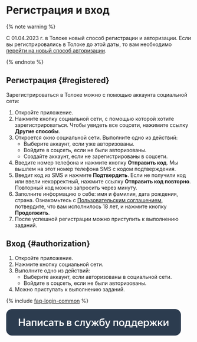 # Регистрация и вход

{% note warning %}

С 01.04.2023 г. в Толоке новый способ регистрации и авторизации. Если вы регистрировались в Толоке до этой даты, то вам необходимо [перейти на новый способ авторизации](new-authorization.md).

{% endnote %}

## Регистрация {#registered}

Зарегистрироваться в Толоке можно с помощью аккаунта социальной сети:

1. Откройте приложение.
2. Нажмите кнопку социальной сети, с помощью которой хотите зарегистрироваться. Чтобы увидеть все соцсети, нажимите ссылку **Другие способы**.
3. Откроется окно социальной сети. Выполните одно из действий:
   - Выберите аккаунт, если уже авторизованы.
   - Войдите в соцсеть, если не были авторизованы.
   - Создайте аккаунт, если не зарегистрированы в соцсети.
4. Введите номер телефона и нажмите кнопку **Отправить код**. Мы вышлем на этот номер телефона SMS с кодом подтверждения.
5. Введит код из SMS и нажмите **Подтвердить**. Если не получили код или ввели некорректный, нажмите ссылку **Отправить код повторно**. Повторный код можно запросить через минуту.
6. Заполните информацию о себе: имя и фамилия, дата рождения, страна. Ознакомьтесь с [Пользовательским соглашением](https://yandex.ru/legal/toloka_useragreement/), потвердите, что вам исполнилось 18 лет, и нажмите кнопку **Продолжить**.
7. После успешной регистрации можно приступить к выполнению заданий.

## Вход {#authorization}

1. Откройте приложение.
2. Нажмите кнопку социальной сети.
3. Выполните одно из действий:
   - Выберите аккаунт, если авторизованы в социальной сети.
   - Войдите в соцсеть, если не были авторизованы.
4. Можно приступать к выполнению заданий.

{% include [faq-login-common](_includes/register/id-faq/login-common.md) %}

[![](assets/buttons/contact-support.svg)](troubleshooting/troubleshooting.md#registration)

